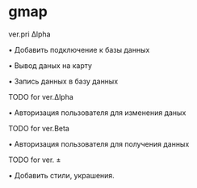 # gmap

ver.pri ∆lpha

• Добавить подключение к базы данных

• Вывод даных на карту

• Запись данных в базу данных


TODO for ver.∆lpha

• Авторизация пользователя для изменения даных


TODO for ver.Beta

• Авторизация пользователя для получения данных


TODO for ver. ±

• Добавить стили, украшения.
